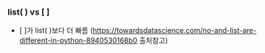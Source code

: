 ### list( ) vs [ ]
  - [ ]가 list( )보다 더 빠름 (https://towardsdatascience.com/no-and-list-are-different-in-python-8940530168b0 출처참고)
